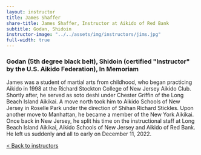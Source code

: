 ```yaml
---
layout: instructor
title: James Shaffer
share-title: James Shaffer, Instructor at Aikido of Red Bank
subtitle: Godan, Shidoin
instructor-image: "../../assets/img/instructors/jims.jpg"
full-width: true
---
```


### Godan (5th degree black belt), Shidoin (certified "Instructor" by the U.S. Aikido Federation), In Memoriam

James was a student of martial arts from childhood, who began practicing Aikido in 1998 at the Richard Stockton College of New Jersey Aikido Club. Shortly after, he served as soto deshi under Chester Griffin of the Long Beach Island Aikikai. A move north took him to Aikido Schools of New Jersey in Roselle Park under the direction of Shihan Richard Stickles. Upon another move to Manhattan, he became a member of the New York Aikikai. Once back in New Jersey, he split his time on the instructional staff at Long Beach Island Aikikai, Aikido Schools of New Jersey and Aikido of Red Bank. He left us suddenly and all to early on December 11, 2022.

[< Back to instructors](../)
